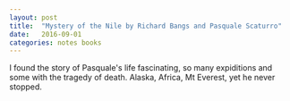 ```yaml
---
layout: post
title:  "Mystery of the Nile by Richard Bangs and Pasquale Scaturro"
date:   2016-09-01
categories: notes books
---
```


I found the story of Pasquale's life fascinating, so many expiditions and some with the tragedy of death. Alaska, Africa, Mt Everest, yet he never stopped.

